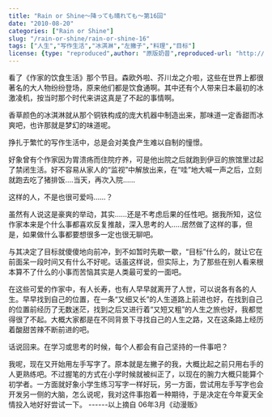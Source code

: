 ```yaml
---
title: "Rain or Shine～降っても晴れても〜第16回"
date: "2010-08-20"
categories: ["Rain or Shine"]
slug: "/rain-or-shine/rain-or-shine-16"
tags: ["人生","写作生活","冰淇淋","左撇子","料理","目标"]
license: {type: "reproduced",author: "原版奶昔",reproduced-url: "http://spaces.msn.com/shinnsama/blog/cns!4E2F09F0EF53C369!1547.entry",reproduced-website: "あだち充の屋根裏部屋"}
---
```


看了《作家的饮食生活》那个节目。森欧外啦、芥川龙之介啦，这些在世界上都很著名的大人物纷纷登场，原来他们都是饮食通啊。其中还有个人带来日本最初的冰激凌机，按当时那个时代来讲这真是了不起的事情啊。

香草颜色的冰淇淋就从那个铜铁构成的庞大机器中制造出来，那味道一定香甜而冰爽吧，也许那就是梦幻的味道呢。

挣扎于繁忙的写作生活中，总是会对美食产生难以自制的憧憬。

好象曾有个作家因为胃溃疡而住院疗养，可是他出院之后就跑到伊豆的旅馆里过起了禁闭生活。好不容易从家人的“监视”中解放出来，在“哇”地大喊一声之后，立刻就跑去吃了猪排饭….当天，再次入院……

这样的人，不是也很可爱吗……？

虽然有人说这是豪爽的举动，其实……还是不考虑后果的任性吧。据我所知，这位作家本来是个什么事都喜欢反复推敲，深入思考的人…..居然做了这样的事，但是，如果做什么事都要想很多一定也很无聊吧。

与其决定了目标就傻傻地向前冲，到不如暂时先歇一歇，“目标”什么的，就让它在前面呆一段时间又有什么不好呢。话虽这样说，但实际上，为了那些在别人看来根本算不了什么的小事而苦恼其实是人类最可爱的一面吧。

在这些可爱的作家中，有人长寿，也有人早早就离开了人世，可以说各有各的人生。早早找到自己的位置，在一条“又细又长”的人生道路上前进也好，在找到自己的位置前经历了无数迷茫，找到之后又进行着“又短又粗”的人生之旅也好，我都觉得很了不起。大概大家都是在不同背景下寻找自己的人生之路，又在这条路上经历着酸甜苦辣不断前进的吧。

话说回来。在学习或思考的时候，每个人都会有自己坚持的一件事吧？

我呢，现在又开始用左手写字了。原本就是左撇子的我，大概比起之前只用右手的人更熟练吧。不过握笔的方式在小学时候就被纠正了，以现在的腕力大概只能算个初学者。一方面就好象小学生练习写字一样好玩，另一方面，尝试用左手写字也会开发另一侧的大脑，怎么说呢，我对这件事抱着一种期待，于是决定在今年夏天全情投入地好好尝试一下。 ------以上摘自 06年3月《动漫贩》
